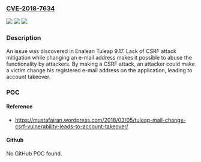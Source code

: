 ### [CVE-2018-7634](https://cve.mitre.org/cgi-bin/cvename.cgi?name=CVE-2018-7634)
![](https://img.shields.io/static/v1?label=Product&message=n%2Fa&color=blue)
![](https://img.shields.io/static/v1?label=Version&message=n%2Fa&color=blue)
![](https://img.shields.io/static/v1?label=Vulnerability&message=n%2Fa&color=brighgreen)

### Description

An issue was discovered in Enalean Tuleap 9.17. Lack of CSRF attack mitigation while changing an e-mail address makes it possible to abuse the functionality by attackers. By making a CSRF attack, an attacker could make a victim change his registered e-mail address on the application, leading to account takeover.

### POC

#### Reference
- https://mustafairan.wordpress.com/2018/03/05/tuleap-mail-change-csrf-vulnerability-leads-to-account-takeover/

#### Github
No GitHub POC found.

